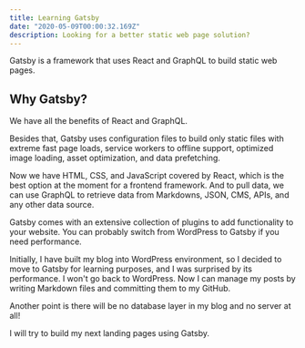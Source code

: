 ```yaml
---
title: Learning Gatsby
date: "2020-05-09T00:00:32.169Z"
description: Looking for a better static web page solution?
---
```


Gatsby is a framework that uses React and GraphQL to build static web pages.

## Why Gatsby?

We have all the benefits of React and GraphQL.

Besides that, Gatsby uses configuration files to build only static files with extreme fast page loads, service workers to offline support, optimized image loading, asset optimization, and data prefetching.

Now we have HTML, CSS, and JavaScript covered by React, which is the best option at the moment for a frontend framework. And to pull data, we can use GraphQL to retrieve data from Markdowns, JSON, CMS, APIs, and any other data source.

Gatsby comes with an extensive collection of plugins to add functionality to your website. You can probably switch from WordPress to Gatsby if you need performance.

Initially, I have built my blog into WordPress environment, so I decided to move to Gatsby for learning purposes, and I was surprised by its performance. I won't go back to WordPress. Now I can manage my posts by writing Markdown files and committing them to my GitHub.

Another point is there will be no database layer in my blog and no server at all!

I will try to build my next landing pages using Gatsby.

